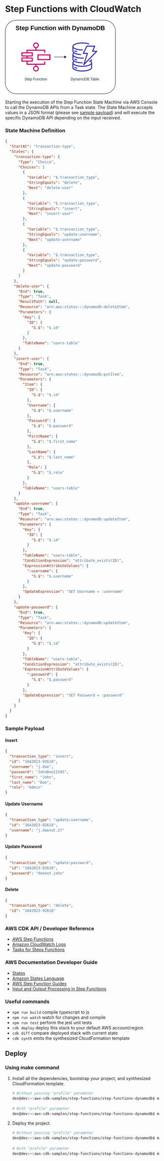 # Step Functions with CloudWatch

![step-functions-dynamodb](assets/img/step-functions-dynamodb.png)

Starting the execution of the Step Function State Machine via AWS Console to call the DynamoDB APIs from a Task state. The State Machine accepts values in a JSON format (please see [sample payload](#sample-payload)) and will execute the specific DynamoDB API depending on the input received.

### State Machine Definition
```json
{
  "StartAt": "transaction-type",
  "States": {
    "transaction-type": {
      "Type": "Choice",
      "Choices": [
        {
          "Variable": "$.transaction_type",
          "StringEquals": "delete",
          "Next": "delete-user"
        },
        {
          "Variable": "$.transaction_type",
          "StringEquals": "insert",
          "Next": "insert-user"
        },
        {
          "Variable": "$.transaction_type",
          "StringEquals": "update:username",
          "Next": "update-username"
        },
        {
          "Variable": "$.transaction_type",
          "StringEquals": "update:password",
          "Next": "update-password"
        }
      ]
    },
    "delete-user": {
      "End": true,
      "Type": "Task",
      "ResultPath": null,
      "Resource": "arn:aws:states:::dynamodb:deleteItem",
      "Parameters": {
        "Key": {
          "ID": {
            "S.$": "$.id"
          }
        },
        "TableName": "users-table"
      }
    },
    "insert-user": {
      "End": true,
      "Type": "Task",
      "Resource": "arn:aws:states:::dynamodb:putItem",
      "Parameters": {
        "Item": {
          "ID": {
            "S.$": "$.id"
          },
          "Username": {
            "S.$": "$.username"
          },
          "Password": {
            "S.$": "$.password"
          },
          "FirstName": {
            "S.$": "$.first_name"
          },
          "LastName": {
            "S.$": "$.last_name"
          },
          "Role": {
            "S.$": "$.role"
          }
        },
        "TableName": "users-table"
      }
    },
    "update-username": {
      "End": true,
      "Type": "Task",
      "Resource": "arn:aws:states:::dynamodb:updateItem",
      "Parameters": {
        "Key": {
          "ID": {
            "S.$": "$.id"
          }
        },
        "TableName": "users-table",
        "ConditionExpression": "attribute_exists(ID)",
        "ExpressionAttributeValues": {
          ":username": {
            "S.$": "$.username"
          }
        },
        "UpdateExpression": "SET Username = :username"
      }
    },
    "update-password": {
      "End": true,
      "Type": "Task",
      "Resource": "arn:aws:states:::dynamodb:updateItem",
      "Parameters": {
        "Key": {
          "ID": {
            "S.$": "$.id"
          }
        },
        "TableName": "users-table",
        "ConditionExpression": "attribute_exists(ID)",
        "ExpressionAttributeValues": {
          ":password": {
            "S.$": "$.password"
          }
        },
        "UpdateExpression": "SET Password = :password"
      }
    }
  }
}
```

### Sample Payload

#### Insert
```json
{
  "transaction_type": "insert",
  "id": "1642023-92618",
  "username": "j.doe",
  "password": "JohnDoe12345",
  "first_name": "John",
  "last_name": "Doe",
  "role": "Admin"
}
```

#### Update Username
```json
{
  "transaction_type": "update:username",
  "id": "1642023-92618",
  "username": "j.doenut.27"
}
```

#### Update Password
```json
{
  "transaction_type": "update:password",
  "id": "1642023-92618",
  "password": "doenut.john"
}
```

#### Delete
```json
{
  "transaction_type": "delete",
  "id": "1642023-92618"
}
```

### AWS CDK API / Developer Reference
* [AWS Step Functions](https://docs.aws.amazon.com/cdk/api/v2/docs/aws-cdk-lib.aws_stepfunctions-readme.html)
* [Amazon CloudWatch Logs](https://docs.aws.amazon.com/cdk/api/v2/docs/aws-cdk-lib.aws_logs-readme.html)
* [Tasks for Steps Functions](https://docs.aws.amazon.com/cdk/api/v2/docs/aws-cdk-lib.aws_stepfunctions_tasks-readme.html)

### AWS Documentation Developer Guide
* [States](https://docs.aws.amazon.com/step-functions/latest/dg/concepts-states.html)
* [Amazon States Language](https://states-language.net/spec.html)
* [AWS Step Function Guides](https://www.youtube.com/playlist?list=PL9nWRykSBSFgQrO66TmO1vHFP6yuPF5G-)
* [Input and Output Processing in Step Functions](https://docs.aws.amazon.com/step-functions/latest/dg/concepts-input-output-filtering.html)

### Useful commands

* `npm run build`   compile typescript to js
* `npm run watch`   watch for changes and compile
* `npm run test`    perform the jest unit tests
* `cdk deploy`      deploy this stack to your default AWS account/region
* `cdk diff`        compare deployed stack with current state
* `cdk synth`       emits the synthesized CloudFormation template

## Deploy

### Using make command
1. Install all the dependencies, bootstrap your project, and synthesized CloudFormation template.
    ```bash
    # Without passing "profile" parameter
    dev@dev:~:aws-cdk-samples/step-functions/step-functions-dynamodb$ make init

    # With "profile" parameter
    dev@dev:~:aws-cdk-samples/step-functions/step-functions-dynamodb$ make init profile=[profile_name]
    ```

2. Deploy the project.
    ```bash
    # Without passing "profile" parameter
    dev@dev:~:aws-cdk-samples/step-functions/step-functions-dynamodb$ make deploy

    # With "profile" parameter
    dev@dev:~:aws-cdk-samples/step-functions/step-functions-dynamodb$ make deploy profile=[profile_name]
    ```